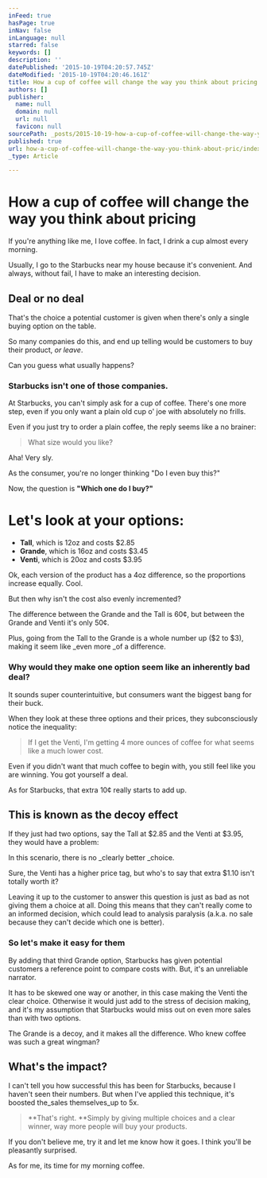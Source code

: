 ```yaml
---
inFeed: true
hasPage: true
inNav: false
inLanguage: null
starred: false
keywords: []
description: ''
datePublished: '2015-10-19T04:20:57.745Z'
dateModified: '2015-10-19T04:20:46.161Z'
title: How a cup of coffee will change the way you think about pricing
authors: []
publisher:
  name: null
  domain: null
  url: null
  favicon: null
sourcePath: _posts/2015-10-19-how-a-cup-of-coffee-will-change-the-way-you-think-about-pric.md
published: true
url: how-a-cup-of-coffee-will-change-the-way-you-think-about-pric/index.html
_type: Article

---
```

# How a cup of coffee will change the way you think about pricing

If you're anything like me, I love coffee. In fact, I drink a cup almost every morning.

Usually, I go to the Starbucks near my house because it's convenient. And always, without fail, I have to make an interesting decision.

## Deal or no deal

That's the choice a potential customer is given when there's only a single buying option on the table.

So many companies do this, and end up telling would be customers to buy their product, _or leave_.

Can you guess what usually happens?

### Starbucks isn't one of those companies.

At Starbucks, you can't simply ask for a cup of coffee. There's one more step, even if you only want a plain old cup o' joe with absolutely no frills.

Even if you just try to order a plain coffee, the reply seems like a no brainer:

> What size would you like?

Aha! Very sly.

As the consumer, you're no longer thinking "Do I even buy this?"

Now, the question is **"Which one do I buy?"**

# Let's look at your options:

* **Tall**, which is 12oz and costs $2.85
* **Grande**, which is 16oz and costs $3.45
* **Venti**, which is 20oz and costs $3.95

Ok, each version of the product has a 4oz difference, so the proportions increase equally. Cool.

But then why isn't the cost also evenly incremented?

The difference between the Grande and the Tall is 60¢, but between the Grande and Venti it's only 50¢.

Plus, going from the Tall to the Grande is a whole number up ($2 to $3), making it seem like _even more _of a difference.

### Why would they make one option seem like an inherently **bad deal**?

It sounds super counterintuitive, but consumers want the biggest bang for their buck.

When they look at these three options and their prices, they subconsciously notice the inequality:

> If I get the Venti, I'm getting 4 more ounces of coffee for what seems like a much lower cost.

Even if you didn't want that much coffee to begin with, you still feel like you are winning. You got yourself a deal.

As for Starbucks, that extra 10¢ really starts to add up.

## This is known as the decoy effect

If they just had two options, say the Tall at $2.85 and the Venti at $3.95, they would have a problem:

In this scenario, there is no _clearly better _choice.

Sure, the Venti has a higher price tag, but who's to say that extra $1.10 isn't totally worth it?

Leaving it up to the customer to answer this question is just as bad as not giving them a choice at all. Doing this means that they can't really come to an informed decision, which could lead to analysis paralysis (a.k.a. no sale because they can't decide which one is better).

### So let's make it easy for them

By adding that third Grande option, Starbucks has given potential customers a reference point to compare costs with. But, it's an unreliable narrator.

It has to be skewed one way or another, in this case making the Venti the clear choice. Otherwise it would just add to the stress of decision making, and it's my assumption that Starbucks would miss out on even more sales than with two options.

The Grande is a decoy, and it makes all the difference. Who knew coffee was such a great wingman?

## What's the impact?

I can't tell you how successful this has been for Starbucks, because I haven't seen their numbers. But when I've applied this technique, it's boosted the_sales themselves_up to 5x.

> **That's right. **Simply by giving multiple choices and a clear winner, way more people will buy your products.

If you don't believe me, try it and let me know how it goes. I think you'll be pleasantly surprised.

As for me, its time for my morning coffee.